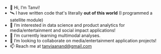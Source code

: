 - 👋 Hi, I’m Tanvi! 
- 🛰️ I have written code that's literally **out of this world** (I programmed a satellite module)
- 👀 I’m interested in data science and product analytics for media/entertainment and social impact applications!
- 🌱 I’m currently learning multimodal analyses.
- 💞️ I’m looking to collaborate on media/entertainment application projects!
- 📫 Reach me at tanviaanand@gmail.com
